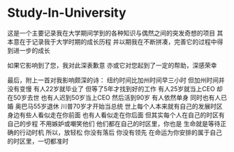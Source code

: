 # Study-In-University
这是一个主要记录我在大学期间学到的各种知识与偶然之间的突发奇想的项目
其本意在于记录我于大学时期的成长历程
并以期我在不断拼凑，完善它的过程中得到进一步的成长

如果它影响到了您，我对此深表歉意
亦或它对您起到了一定的帮助，深感荣幸

最后，附上一首对我影响颇深的诗：
纽约时间比加州时间早三小时
但加州时间并没有变慢
有人22岁就毕业了
但等了5年才找到好的工作
有人25岁就当上CEO
却在50岁去世
也有人迟到50岁当上CEO
然后活到90岁
有人依然单身
同时也有人已婚
奥巴马55岁退休
川普70岁才开始当总统
世上每个人本来就有自己的发展时区
身边有些人看似走在你前面
也有人看似走在你后面
但其实每个人在自己的时区有自己的步程
不用嫉妒或嘲笑他们
他们都在自己的时区里，你也是
生命就是等待正确的行动时机
所以，放轻松
你没有落后
你没有领先
在命运为你安排的属于自己的时区里，一切都准时

